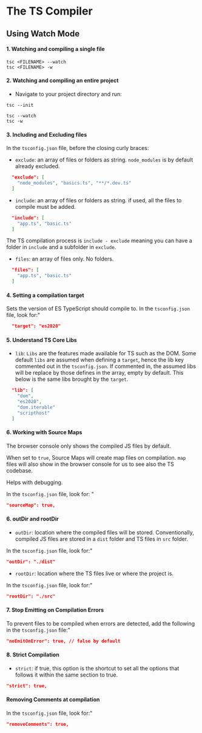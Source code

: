 # The TS Compiler

## Using Watch Mode
#### 1. Watching and compiling a single file
```
tsc <FILENAME> --watch
tsc <FILENAME> -w
```

#### 2. Watching and compiling an entire project
- Navigate to your project directory and run:
```
tsc --init
```
```
tsc --watch
tsc -w 
```

#### 3. Including and Excluding files

In the `tsconfig.json` file, before the closing curly braces:

- `exclude`: an array of files or folders as string. `node_modules` is by default already excluded.
```json
  "exclude": [
    "node_modules", "basics.ts", "**/*.dev.ts"
  ]
```

- `include`: an array of files or folders as string. if used, all the files to compile must be added.
```json
  "include": [
    "app.ts", "basic.ts"
  ]
```

The TS compilation process is `include - exclude` meaning you can have a folder in `include` and a subfolder in `exclude`.

- `files`: an array of files only. No folders.
```json
  "files": [
    "app.ts", "basic.ts"
  ]
```

#### 4. Setting a compilation target

Sets the version of ES TypeScript should compile to.
In the `tsconfig.json` file, look for:"

```json
  "target": "es2020"
```

#### 5. Understand TS Core Libs

- `lib`: `Libs` are the features made available for TS such as the DOM.
Some default `libs` are assumed when defining a `target`, hence the lib key commented out in the `tsconfig.json`. If commented in, the assumed libs will be replace by those defines in the array, empty by default. This below is the same libs brought by the `target`.

```json
  "lib": [
    "dom",
    "es2020",
    "dom.iterable"
    "scripthost"
  ]
```

#### 6. Working with Source Maps
The browser console only shows the compiled JS files by default.

When set to `true`, Source Maps will create map files on compilation. `map` files will also show in the browser console for us to see also the TS codebase.

Helps with debugging.

In the `tsconfig.json` file, look for: "
```json
"sourceMap": true,
```

#### 6. outDir and rootDir

- `outDir`: location where the compiled files will be stored. Conventionally, compiled JS files are stored in a `dist` folder and TS files in `src` folder.

In the `tsconfig.json` file, look for:"
```json
"outDir": "./dist"
```

- `rootDir`: location where the TS files live or where the project is.

In the `tsconfig.json` file, look for:"
```json
"rootDir": "./src"
```

#### 7. Stop Emitting on Compilation Errors
To prevent files to be compiled when errors are detected, add the following in the `tsconfig.json` file:"
```json
"noEmitOnError": true, // false by default
```
#### 8. Strict Compilation
- `strict`: if true, this option is the shortcut to set all the options that follows it within the same section to true.
```json
"strict": true, 
```


#### Removing Comments at compilation
In the `tsconfig.json` file, look for:"
```json
"removeComments": true,
```

